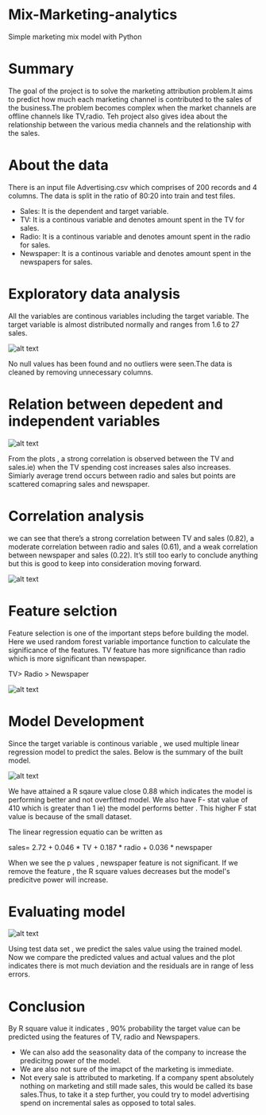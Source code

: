 # Mix-Marketing-analytics
Simple marketing mix model with Python

 # Summary 
 
 The goal of the project is to solve the marketing attribution problem.It aims to predict how much each marketing channel is 
 contributed to the sales of the business.The problem becomes complex when the market channels are offline channels like TV,radio.
 Teh project also gives idea about the relationship between the various media channels and the relationship with the sales.
 
 # About the data
 
There is an input file Advertising.csv which comprises of 200 records and 4 columns.
The data is split in the ratio of 80:20 into train and test files.

* Sales: It is the dependent and target variable.
* TV: It is a continous variable and denotes amount spent in the TV for sales.
* Radio: It is a continous variable and denotes amount spent in the radio for sales.
* Newspaper: It is a continous variable and denotes amount spent in the newspapers for sales.


# Exploratory data analysis

All the variables are continous variables including the target variable. The target variable is almost distributed normally and ranges 
from 1.6 to 27 sales.

![alt text](https://github.com/jjoshua1995/Mix-Marketing-analytics/blob/master/Figures/Normal%20distribution.PNG)

No null values has been found and no outliers were seen.The data is cleaned by removing unnecessary columns.

# Relation between depedent and independent variables

![alt text](https://github.com/jjoshua1995/Mix-Marketing-analytics/blob/master/Figures/Relationship.PNG)

From the plots , a strong correlation is observed between the TV and sales.ie) when the TV spending cost increases sales also increases.
Simiarly average trend occurs between radio and sales but points are scattered comapring sales and newspaper.

# Correlation analysis

we can see that there’s a strong correlation between TV and sales (0.82), a moderate correlation between radio and sales (0.61), 
and a weak correlation between newspaper and sales (0.22). 
It’s still too early to conclude anything but this is good to keep into consideration moving forward.

![alt text](https://github.com/jjoshua1995/Mix-Marketing-analytics/blob/master/Figures/Correalation%20analysis.PNG)

# Feature selction

Feature selection is one of the  important steps before building the model.
Here we used random forest variable importance function to calculate the significance of the features.
TV feature has more significance than radio which is more significant than newspaper.

TV> Radio > Newspaper

![alt text](https://github.com/jjoshua1995/Mix-Marketing-analytics/blob/master/Figures/Feature%20importance.PNG)


# Model Development

Since the target variable is continous variable , we used multiple linear regression model to predict the sales.
Below is the summary of the built model.

![alt text](https://github.com/jjoshua1995/Mix-Marketing-analytics/blob/master/Figures/Model%20summary.PNG)

We have attained a R sqaure value close 0.88 which indicates the model is performing better and not overfitted model.
We also have F- stat value of 410 which is greater than 1 ie) the model performs better .
This higher F stat value is because of the small dataset.

The linear regression equatio  can be written as 

sales= 2.72 + 0.046 * TV + 0.187 * radio + 0.036 * newspaper

When we see the p values , newspaper feature is not significant. If we remove the feature , the R square values decreases
but the model's predicitve power will increase.


# Evaluating model

![alt text](https://github.com/jjoshua1995/Mix-Marketing-analytics/blob/master/Figures/Actual%20vs%20Predicted.PNG)

Using test data set , we predict the sales value using the trained model.
Now we compare the predicted values and actual values and the plot indicates there is mot much deviation and the residuals
are in range of less errors.

# Conclusion

By R square value it indicates , 90% probability  the target value can be predicted using the features of TV, radio and Newspapers.
* We can also add the seasonality data of the company to increase the predicitng power of the model.
* We are also not sure of the imapct of the marketing is immediate.
* Not every sale is attributed to marketing. If a company spent absolutely nothing on marketing and still made sales, 
this would be called its base sales.Thus, to take it a step further, you could try to model advertising spend on 
incremental sales as opposed to total sales.






